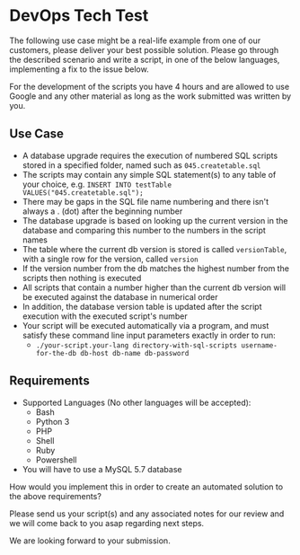 # DevOps Tech Test

The following use case might be a real-life example from one of our customers, please deliver your best possible solution. Please go through the described scenario and write a script, in one of the below languages, implementing a fix to the issue below.

For the development of the scripts you have 4 hours and are allowed to use Google and any other material as long as the work submitted was written by you.

## Use Case

- A database upgrade requires the execution of numbered SQL scripts stored in a specified folder, named such as `045.createtable.sql`
- The scripts may contain any simple SQL statement(s) to any table of your choice, e.g. `INSERT INTO testTable VALUES("045.createtable.sql");`
- There may be gaps in the SQL file name numbering and there isn't always a . (dot) after the beginning number
- The database upgrade is based on looking up the current version in the database and comparing this number to the numbers in the script names
- The table where the current db version is stored is called `versionTable`, with a single row for the version, called `version`
- If the version number from the db matches the highest number from the scripts then nothing is executed
- All scripts that contain a number higher than the current db version will be executed against the database in numerical order
- In addition, the database version table is updated after the script execution with the executed script's number
- Your script will be executed automatically via a program, and must satisfy these command line input parameters exactly in order to run:
  - `./your-script.your-lang directory-with-sql-scripts username-for-the-db db-host db-name db-password`

## Requirements

- Supported Languages (No other languages will be accepted):
  - Bash
  - Python 3
  - PHP
  - Shell
  - Ruby
  - Powershell
- You will have to use a MySQL 5.7 database

How would you implement this in order to create an automated solution to the above requirements?

Please send us your script(s) and any associated notes for our review and we will come back to you asap regarding next steps.

We are looking forward to your submission.